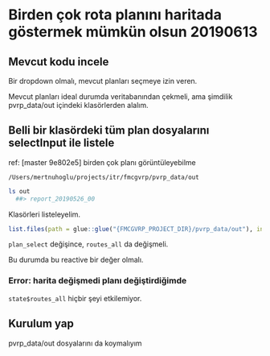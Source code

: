 
# Birden çok rota planını haritada göstermek mümkün olsun 20190613 

## Mevcut kodu incele

Bir dropdown olmalı, mevcut planları seçmeye izin veren.

Mevcut planları ideal durumda veritabanından çekmeli, ama şimdilik pvrp_data/out içindeki klasörlerden alalım.

## Belli bir klasördeki tüm plan dosyalarını selectInput ile listele

ref: [master 9e802e5] birden çok planı görüntüleyebilme

`/Users/mertnuhoglu/projects/itr/fmcgvrp/pvrp_data/out`

``` bash
ls out
  ##> report_20190526_00   
``` 

Klasörleri listeleyelim.

``` r
list.files(path = glue::glue("{FMCGVRP_PROJECT_DIR}/pvrp_data/out"), include.dirs = T, pattern = "^report_\\d+.*")
``` 

`plan_select` değişince, `routes_all` da değişmeli.

Bu durumda bu reactive bir değer olmalı.

### Error: harita değişmedi planı değiştirdiğimde

`state$routes_all` hiçbir şeyi etkilemiyor.

## Kurulum yap

pvrp_data/out dosyalarını da koymalıyım
